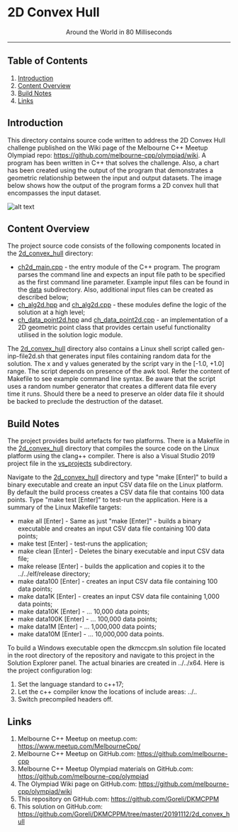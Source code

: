 # 2D Convex Hull
<p align="center">Around the World in 80 Milliseconds</p>

___

## Table of Contents
1. [Introduction](#introduction)
2. [Content Overview](#content-overview)
3. [Build Notes](#build-notes)
4. [Links](#links)

## Introduction

This directory contains source code written to address the 2D Convex Hull challenge published on the Wiki page of the Melbourne C++ Meetup Olympiad repo: https://github.com/melbourne-cpp/olympiad/wiki. A program has been written in C++ that solves the challenge. Also, a chart has been created using the output of the program that demonstrates a geometric relationship between the input and output datasets. The image below shows how the output of the program forms a 2D convex hull that encompasses the input dataset.

![alt text](https://media.githubusercontent.com/media/Goreli/DKMCPPM/master/20191112/2d_convex_hull/data/100_points.jpg "Input and output datasets combined")


## Content Overview

The project source code consists of the following components located in the [2d_convex_hull](https://github.com/Goreli/DKMCPPM/tree/master/20191112/2d_convex_hull) directory:

* [ch2d_main.cpp](https://github.com/Goreli/DKMCPPM/blob/master/20191112/2d_convex_hull/ch2d_main.cpp) - the entry module of the C++ program. The program parses the command line and expects an input file path to be specified as the first command line parameter. Example input files can be found in the [data](https://github.com/Goreli/DKMCPPM/tree/master/20191112/2d_convex_hull/data) subdirectory. Also, additional input files can be created as described below;
* [ch_alg2d.hpp](https://github.com/Goreli/DKMCPPM/blob/master/20191112/2d_convex_hull/ch_alg2d.hpp) and [ch_alg2d.cpp](https://github.com/Goreli/DKMCPPM/blob/master/20191112/2d_convex_hull/ch_alg2d.cpp) - these modules define the logic of the solution at a high level;
* [ch_data_point2d.hpp](https://github.com/Goreli/DKMCPPM/blob/master/20191112/2d_convex_hull/ch_data_point2d.hpp) and [ch_data_point2d.cpp](https://github.com/Goreli/DKMCPPM/blob/master/20191112/2d_convex_hull/ch_data_point2d.cpp) - an implementation of a 2D geometric point class that provides certain useful functionality utilised in the solution logic module.


The [2d_convex_hull](https://github.com/Goreli/DKMCPPM/tree/master/20191112/2d_convex_hull) directory also contains a Linux shell script called gen-inp-file2d.sh that generates input files containing random data for the solution. The x and y values generated by the script vary in the [-1.0, +1.0] range. The script depends on presence of the awk tool. Refer the content of Makefile to see example command line syntax. Be aware that the script uses a random number generator that creates a different data file every time it runs. Should there be a need to preserve an older data file it should be backed to preclude the destruction of the dataset.

## Build Notes

The project provides build artefacts for two platforms. There is a Makefile in the [2d_convex_hull](https://github.com/Goreli/DKMCPPM/tree/master/20191112/2d_convex_hull) directory that compiles the source code on the Linux platform using the clang++ compiler. There is also a Visual Studio 2019 project file in the [vs_projects](https://github.com/Goreli/DKMCPPM/tree/master/20191112/2d_convex_hull/vs_projects) subdirectory.

Navigate to the [2d_convex_hull](https://github.com/Goreli/DKMCPPM/tree/master/20191112/2d_convex_hull) directory and type "make [Enter]" to build a binary executable and create an input CSV data file on the Linux platform. By default the build process creates a CSV data file that contains 100 data points. Type "make test [Enter]" to test-run the application. Here is a summary of the Linux Makefile targets:

* make all [Enter] - Same as just "make [Enter]" - builds a binary executable and creates an input CSV data file containing 100 data points;
* make test [Enter] - test-runs the application;
* make clean [Enter] - Deletes the binary executable and input CSV data file;
* make release [Enter] - builds the application and copies it to the ../../elf/release directory;
* make data100 [Enter] -  creates an input CSV data file containing 100 data points;
* make data1K [Enter] -   creates an input CSV data file containing 1,000 data points;
* make data10K [Enter] -  ... 10,000 data points;
* make data100K [Enter] - ... 100,000 data points;
* make data1M [Enter] -   ... 1,000,000 data points;
* make data10M [Enter] -  ... 10,000,000 data points.

To build a Windows executable open the dkmccpm.sln solution file located in the root directory of the repository and navigate to this project in the Solution Explorer panel. The actual binaries are created in ../../x64. Here is the project configuration log:
1. Set the language standard to c++17;
2. Let the c++ compiler know the locations of include areas: ../..
3. Switch precompiled headers off.

## Links

1. Melbourne C++ Meetup on meetup.com:
	https://www.meetup.com/MelbourneCpp/
2. Melbourne C++ Meetup on GitHub.com:
	https://github.com/melbourne-cpp
3. Melbourne C++ Meetup Olympiad materials on GitHub.com:
	https://github.com/melbourne-cpp/olympiad
4. The Olympiad Wiki page on GitHub.com:
	https://github.com/melbourne-cpp/olympiad/wiki
5. This repository on GitHub.com:
	https://github.com/Goreli/DKMCPPM
6. This solution on GitHub.com:
	https://github.com/Goreli/DKMCPPM/tree/master/20191112/2d_convex_hull
